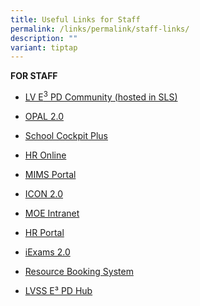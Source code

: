 ```yaml
---
title: Useful Links for Staff
permalink: /links/permalink/staff-links/
description: ""
variant: tiptap
---
```

<p><strong>FOR STAFF</strong>
</p>
<ul data-tight="true" class="tight">
<li>
<p><a href="https://vle.learning.moe.edu.sg/class-group/view/f4c3c753-d095-4c49-95a3-809076d944c8?tab=resources" rel="noopener nofollow" target="_blank">LV E<sup>3</sup> PD Community (hosted in SLS)</a>
</p>
</li>
<li>
<p><a href="https://idm.opal2.moe.edu.sg/" rel="noopener noreferrer nofollow" target="_blank">OPAL 2.0</a>
</p>
</li>
<li>
<p><a href="https://schoolcockpit.moe.gov.sg/" rel="noopener noreferrer nofollow" target="_blank">School Cockpit Plus</a>
</p>
</li>
<li>
<p><a href="https://intranet.moe.gov.sg/hronline/Pages/Home.aspx" rel="noopener noreferrer nofollow" target="_blank">HR Online</a>
</p>
</li>
<li>
<p><a href="https://idp.mims.moe.gov.sg/nidp/app/login" rel="noopener noreferrer nofollow" target="_blank">MIMS Portal</a>
</p>
</li>
<li>
<p><a href="https://workspace.google.com/dashboard" rel="noopener noreferrer nofollow" target="_blank">ICON 2.0</a>
</p>
</li>
<li>
<p><a href="https://intranet.moe.gov.sg/" rel="noopener noreferrer nofollow" target="_blank">MOE Intranet</a>
</p>
</li>
<li>
<p><a href="https://www.hrp.gov.sg/" rel="noopener noreferrer nofollow" target="_blank">HR Portal</a>
</p>
</li>
<li>
<p><a href="https://iexams.seab.gov.sg/login" rel="noopener noreferrer nofollow" target="_blank">iExams 2.0</a>
</p>
</li>
<li>
<p><a href="https://rbs.avero-tech.com/" rel="noopener noreferrer nofollow" target="_blank">Resource Booking System</a>
</p>
</li>
<li>
<p><a href="https://sites.google.com/moe.edu.sg/lvss-e-pd-hub?usp=sharing" rel="noopener nofollow" target="_blank">LVSS E³ PD Hub</a>
</p>
</li>
</ul>
<p></p>
<p></p>